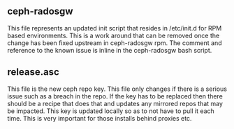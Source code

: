 ## ceph-radosgw
This file represents an updated init script that resides in /etc/init.d for RPM based environments. This is a work around that can be removed once the change has been fixed upstream in ceph-radosgw rpm. The comment and reference to the known issue is inline in the ceph-radosgw bash script.

## release.asc
This file is the new ceph repo key. This file only changes if there is a serious issue such as a breach in the repo. If the key has to be replaced then there should be a recipe that does that and updates any mirrored repos that may be impacted. This key is updated locally so as to not have to pull it each time. This is very important for those installs behind proxies etc.
